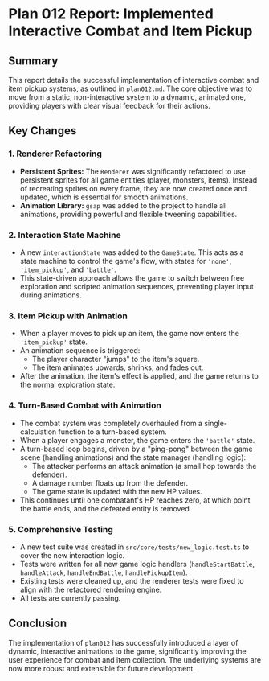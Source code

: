 # Plan 012 Report: Implemented Interactive Combat and Item Pickup

## Summary

This report details the successful implementation of interactive combat and item pickup systems, as outlined in `plan012.md`. The core objective was to move from a static, non-interactive system to a dynamic, animated one, providing players with clear visual feedback for their actions.

## Key Changes

### 1. Renderer Refactoring

- **Persistent Sprites:** The `Renderer` was significantly refactored to use persistent sprites for all game entities (player, monsters, items). Instead of recreating sprites on every frame, they are now created once and updated, which is essential for smooth animations.
- **Animation Library:** `gsap` was added to the project to handle all animations, providing powerful and flexible tweening capabilities.

### 2. Interaction State Machine

- A new `interactionState` was added to the `GameState`. This acts as a state machine to control the game's flow, with states for `'none'`, `'item_pickup'`, and `'battle'`.
- This state-driven approach allows the game to switch between free exploration and scripted animation sequences, preventing player input during animations.

### 3. Item Pickup with Animation

- When a player moves to pick up an item, the game now enters the `'item_pickup'` state.
- An animation sequence is triggered:
    - The player character "jumps" to the item's square.
    - The item animates upwards, shrinks, and fades out.
- After the animation, the item's effect is applied, and the game returns to the normal exploration state.

### 4. Turn-Based Combat with Animation

- The combat system was completely overhauled from a single-calculation function to a turn-based system.
- When a player engages a monster, the game enters the `'battle'` state.
- A turn-based loop begins, driven by a "ping-pong" between the game scene (handling animations) and the state manager (handling logic):
    - The attacker performs an attack animation (a small hop towards the defender).
    - A damage number floats up from the defender.
    - The game state is updated with the new HP values.
- This continues until one combatant's HP reaches zero, at which point the battle ends, and the defeated entity is removed.

### 5. Comprehensive Testing

- A new test suite was created in `src/core/tests/new_logic.test.ts` to cover the new interaction logic.
- Tests were written for all new game logic handlers (`handleStartBattle`, `handleAttack`, `handleEndBattle`, `handlePickupItem`).
- Existing tests were cleaned up, and the renderer tests were fixed to align with the refactored rendering engine.
- All tests are currently passing.

## Conclusion

The implementation of `plan012` has successfully introduced a layer of dynamic, interactive animations to the game, significantly improving the user experience for combat and item collection. The underlying systems are now more robust and extensible for future development.
